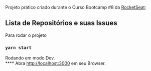 Projeto prático criado durante o Curso Bootcamp #8 da [RocketSeat](http://github.com/rocketseat);

## Lista de Repositórios e suas Issues

Para rodar o projeto

### `yarn start`

Rodando em modo Dev.<br>****
Abra [http://localhost:3000](http://localhost:3000) em seu Browser.
